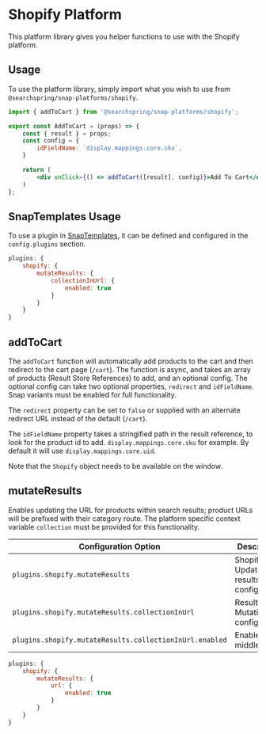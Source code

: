 # Shopify Platform
This platform library gives you helper functions to use with the Shopify platform. 


## Usage 
To use the platform library, simply import what you wish to use from `@searchspring/snap-platforms/shopify`.

```jsx
import { addToCart } from '@searchspring/snap-platforms/shopify';

export const AddToCart = (props) => {
    const { result } = props;
    const config = {
        idFieldName: `display.mappings.core.sku`,
    }

    return (
        <div onClick={() => addToCart([result], config)}>Add To Cart</div>
    )
};
```

## SnapTemplates Usage
To use a plugin in [SnapTemplates](https://github.com/searchspring/snap/blob/main/docs/TEMPLATES_ABOUT.md), it can be defined and configured in the `config.plugins` section.

```jsx
plugins: {
	shopify: {
		mutateResults: {
			collectionInUrl: {
                enabled: true
            }
		}
	}
}
```

## addToCart
The `addToCart` function will automatically add products to the cart and then redirect to the cart page (`/cart`). The function is async, and takes an array of products (Result Store References) to add, and an optional config. The optional config can take two optional properties, `redirect` and `idFieldName`. Snap variants must be enabled for full functionality.

The `redirect` property can be set to `false` or supplied with an alternate redirect URL instead of the default (`/cart`). 

The `idFieldName` property takes a stringified path in the result reference, to look for the product id to add. `display.mappings.core.sku` for example. By default it will use `display.mappings.core.uid`.

Note that the `Shopify` object needs to be available on the window.


## mutateResults
Enables updating the URL for products within search results; product URLs will be prefixed with their category route. The platform specific context variable `collection` must be provided for this functionality.

| Configuration Option | Description | Type | Default |
|----------------------|-------------|------|---------|
| `plugins.shopify.mutateResults` | Shopify Updating results configuration | Object | ➖ |
| `plugins.shopify.mutateResults.collectionInUrl` | Results URL Mutation configuration | Object | ➖ |
| `plugins.shopify.mutateResults.collectionInUrl.enabled` | Enables middleware | Object | true |

```jsx
plugins: {
	shopify: {
		mutateResults: {
			url: {
				enabled: true
			}
		}
	}
}
```